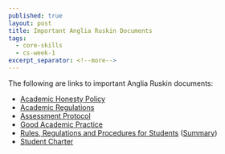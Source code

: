 ```yaml
---
published: true
layout: post
title: Important Anglia Ruskin Documents
tags:
  - core-skills
  - cs-week-1
excerpt_separator: <!--more-->
---
```

The following are links to important Anglia Ruskin documents:

<ul>
<li><a href="http://libweb.anglia.ac.uk/academic/files/Academic%20Honesty%20Policy.pdf">Academic Honesty Policy</a></li>
<li><a href="http://web.anglia.ac.uk/anet/academic/public/academic_regs.pdf">Academic Regulations</a></li>
<li><a href="http://web.anglia.ac.uk/anet/academic/public/assessment_protocol.pdf">Assessment Protocol</a></li>
<li><a href="http://anglia.libguides.com/GAP">Good Academic Practice</a></li>
<li><a href="http://web.anglia.ac.uk/anet/staff/sec_clerk/RulesandRegs19thEditionJULY2016.pdf">Rules, Regulations and Procedures for Students</a> (<a href="http://web.anglia.ac.uk/anet/student_services/public/Rules-Regulations-V2.0-2015-WEB.pdf">Summary</a>)</li>
<li><a href="http://web.anglia.ac.uk/anet/student_services/public/student-charter.pdf">Student Charter</a></li>
    </ul>   
<!--more-->
